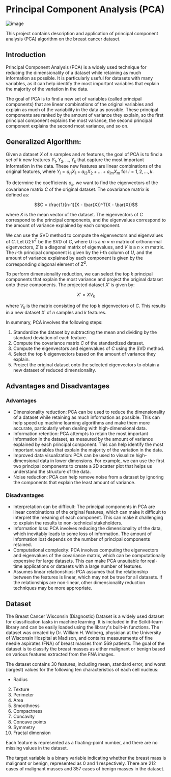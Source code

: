 # Principal Component Analysis (PCA)

![image](https://user-images.githubusercontent.com/120424457/233861322-e5a6002c-6eb6-447c-b011-983e1eefe326.png)


This project contains description and application of principal component analysis (PCA) algorithm on the breast cancer dataset.

## Introduction

Principal Component Analysis (PCA) is a widely used technique for reducing the dimensionality of a dataset while retaining as much information as possible. It is particularly useful for datasets with many variables, as it can help identify the most important variables that explain the majority of the variation in the data.

The goal of PCA is to find a new set of variables (called principal components) that are linear combinations of the original variables and explain as much of the variability in the data as possible. These principal components are ranked by the amount of variance they explain, so the first principal component explains the most variance, the second principal component explains the second most variance, and so on.

## Generalized Algorithm: 

Given a dataset $X$ of $n$ samples and $m$ features, the goal of PCA is to find a set of $k$ new features $Y_1, Y_2, \dots, Y_k$ that capture the most important information in the data. These new features are linear combinations of the original features, where $Y_i = a_{i1}X_1 + a_{i2}X_2 + \dots + a_{im}X_m$ for $i = 1, 2, \dots, k$.

To determine the coefficients $a_{ij}$, we want to find the eigenvectors of the covariance matrix $C$ of the original dataset. The covariance matrix is defined as:

$$C = \frac{1}{n-1}(X - \bar{X})^T(X - \bar{X})$$

where $\bar{X}$ is the mean vector of the dataset. The eigenvectors of $C$ correspond to the principal components, and the eigenvalues correspond to the amount of variance explained by each component.

We can use the SVD method to compute the eigenvectors and eigenvalues of $C$. Let $U\Sigma V^T$ be the SVD of $C$, where $U$ is a $m \times m$ matrix of orthonormal eigenvectors, $\Sigma$ is a diagonal matrix of eigenvalues, and $V$ is a $n \times m$ matrix. The $i$-th principal component is given by the $i$-th column of $U$, and the amount of variance explained by each component is given by the corresponding diagonal element of $\Sigma^2$.

To perform dimensionality reduction, we can select the top $k$ principal components that explain the most variance and project the original dataset onto these components. The projected dataset $X'$ is given by:

$$X' = XV_k$$

where $V_k$ is the matrix consisting of the top $k$ eigenvectors of $C$. This results in a new dataset $X'$ of $n$ samples and $k$ features.

In summary, PCA involves the following steps:

1. Standardize the dataset by subtracting the mean and dividing by the standard deviation of each feature.
2. Compute the covariance matrix $C$ of the standardized dataset.
3. Compute the eigenvectors and eigenvalues of $C$ using the SVD method.
4. Select the top $k$ eigenvectors based on the amount of variance they explain.
5. Project the original dataset onto the selected eigenvectors to obtain a new dataset of reduced dimensionality.


## Advantages and Disadvantages

### Advantages

- Dimensionality reduction: PCA can be used to reduce the dimensionality of a dataset while retaining as much information as possible. This can help speed up machine learning algorithms and make them more accurate, particularly when dealing with high-dimensional data.
- Information retention: PCA attempts to retain the most important information in the dataset, as measured by the amount of variance explained by each principal component. This can help identify the most important variables that explain the majority of the variation in the data.
- Improved data visualization: PCA can be used to visualize high-dimensional data in lower dimensions. For example, we can use the first two principal components to create a 2D scatter plot that helps us understand the structure of the data.
- Noise reduction: PCA can help remove noise from a dataset by ignoring the components that explain the least amount of variance.


### Disadvantages

- Interpretation can be difficult: The principal components in PCA are linear combinations of the original features, which can make it difficult to interpret the meaning of each component. This can make it challenging to explain the results to non-technical stakeholders.
- Information loss: PCA involves reducing the dimensionality of the data, which inevitably leads to some loss of information. The amount of information lost depends on the number of principal components retained.
- Computational complexity: PCA involves computing the eigenvectors and eigenvalues of the covariance matrix, which can be computationally expensive for large datasets. This can make PCA unsuitable for real-time applications or datasets with a large number of features.
- Assumes linear relationships: PCA assumes that the relationship between the features is linear, which may not be true for all datasets. If the relationships are non-linear, other dimensionality reduction techniques may be more appropriate.

## Dataset
The Breast Cancer Wisconsin (Diagnostic) Dataset is a widely used dataset for classification tasks in machine learning. It is included in the Scikit-learn library and can be easily loaded using the library's built-in functions. The dataset was created by Dr. William H. Wolberg, physician at the University of Wisconsin Hospital at Madison, and contains measurements of fine needle aspirates (FNA) of breast masses from 569 patients. The goal of the dataset is to classify the breast masses as either malignant or benign based on various features extracted from the FNA images.

The dataset contains 30 features, including mean, standard error, and worst (largest) values for the following ten characteristics of each cell nucleus:

* Radius
2. Texture
3. Perimeter
4. Area
5. Smoothness
6. Compactness
7. Concavity
8. Concave points
9. Symmetry
10. Fractal dimension

Each feature is represented as a floating-point number, and there are no missing values in the dataset.

The target variable is a binary variable indicating whether the breast mass is malignant or benign, represented as 0 and 1 respectively. There are 212 cases of malignant masses and 357 cases of benign masses in the dataset.

